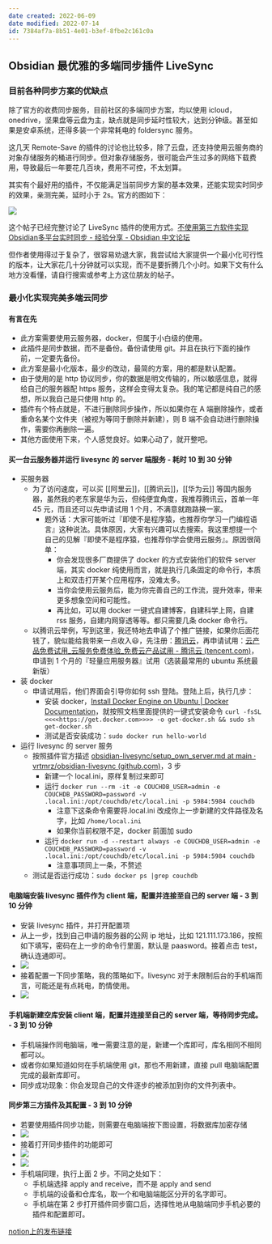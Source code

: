 ```yaml
---
date created: 2022-06-09
date modified: 2022-07-14
id: 7384af7a-8b51-4e01-b3ef-8fbe2c161c0a
---
```


## Obsidian 最优雅的多端同步插件 LiveSync

### 目前各种同步方案的优缺点

除了官方的收费同步服务，目前社区的多端同步方案，均以使用 icloud，onedrive，坚果盘等云盘为主，缺点就是同步延时性较大，达到分钟级。甚至如果是安卓系统，还得多装一个非常耗电的 foldersync 服务。

这几天 Remote-Save 的插件的讨论也比较多，除了云盘，还支持使用云服务商的对象存储服务的桶进行同步。但对象存储服务，很可能会产生过多的网络下载费用，导致最后一年要花几百块，费用不可控，不太划算。

其实有个最好用的插件，不仅能满足当前同步方案的基本效果，还能实现实时同步的效果，亲测完美，延时小于 2s。官方的图如下：

![](https://img.oldwinter.top/livesync_image_1.gif)

这个帖子已经完整讨论了 LiveSync 插件的使用方式。[不使用第三方软件实现Obsidian多平台实时同步 - 经验分享 - Obsidian 中文论坛](https://forum-zh.obsidian.md/t/topic/2811)

但作者使用得过于复杂了，很容易劝退大家，我尝试给大家提供一个最小化可行性的版本，让大家花几十分钟就可以实现，而不是要折腾几个小时。如果下文有什么地方没看懂，请自行搜索或参考上方这位朋友的帖子。

### 最小化实现完美多端云同步

#### 有言在先

- 此方案需要使用云服务器，docker，但属于小白级的使用。
- 此插件是同步数据，而不是备份。备份请使用 git。并且在执行下面的操作前，一定要先备份。
- 此方案是最小化版本，最少的改动，最简的方案，用的都是默认配置。
- 由于使用的是 http 协议同步，你的数据是明文传输的，所以敏感信息，就得给自己的服务器配 https 服务，这样会变得太复杂。我的笔记都是纯自己的感想，所以我自己是只使用 http 的。
- 插件有个特点就是，不进行删除同步操作，所以如果你在 A 端删除操作，或者重命名某个文件夹（被视为等同于删除并新建），则 B 端不会自动进行删除操作，需要你再删除一遍。
- 其他方面使用下来，个人感觉良好。如果心动了，就开整吧。

#### 买一台云服务器并运行 livesync 的 server 端服务 - 耗时 10 到 30 分钟

- 买服务器
	- 为了访问速度，可以买 [[阿里云]]，[[腾讯云]]，[[华为云]] 等国内服务器，虽然我的老东家是华为云，但纯便宜角度，我推荐腾讯云，首单一年 45 元，而且还可以先申请试用 1 个月，不满意就跑路换一家。
		- 题外话：大家可能听过『即使不是程序猿，也推荐你学习一门编程语言』这种说法。具体原因，大家有兴趣可以去搜索。我这里想提一个自己的见解『即使不是程序猿，也推荐你学会使用云服务』。原因很简单：
			- 你会发现很多厂商提供了 docker 的方式安装他们的软件 server 端，其实 docker 纯使用而言，就是执行几条固定的命令行，本质上和双击打开某个应用程序，没难太多。
			- 当你会使用云服务后，能为你完善自己的工作流，提升效率，带来更多想象空间和可能性。
			- 再比如，可以用 docker 一键式自建博客，自建科学上网，自建 rss 服务，自建内网穿透等等。都只需要几条 docker 命令行。
	- 以腾讯云举例，写到这里，我还特地去申请了个推广链接，如果你后面花钱了，貌似能给我带来一点收入😃，先注册：[腾讯云](https://curl.qcloud.com/3ulU59pY)，再申请试用：[云产品免费试用_云服务免费体验_免费云产品试用 - 腾讯云 (tencent.com)](https://cloud.tencent.com/act/free?from=15048)，申请到 1 个月的『轻量应用服务器』试用（选装最常用的 ubuntu 系统最新版）
- 装 docker
	- 申请试用后，他们界面会引导你如何 ssh 登陆。登陆上后，执行几步：
		- 安装 docker，[Install Docker Engine on Ubuntu | Docker Documentation](https://docs.docker.com/engine/install/ubuntu/)，就按照文档里面提供的一键式安装命令 `curl -fsSL <<<<https://get.docker.com>>>> -o get-docker.sh && sudo sh get-docker.sh`
		- 测试是否安装成功：`sudo docker run hello-world`
- 运行 livesync 的 server 服务
	- 按照插件官方描述 [obsidian-livesync/setup_own_server.md at main · vrtmrz/obsidian-livesync (github.com)](https://github.com/vrtmrz/obsidian-livesync/blob/main/docs/setup_own_server.md)，3 步
		- 新建一个 local.ini，原样复制过来即可
		- 运行 `docker run --rm -it -e COUCHDB_USER=admin -e COUCHDB_PASSWORD=password -v .local.ini:/opt/couchdb/etc/local.ini -p 5984:5984 couchdb`
			- 注意下这条命令需要将.local.ini 改成你上一步新建的文件路径及名字，比如 `/home/local.ini`
			- 如果你当前权限不足，docker 前面加 sudo
		- 运行 `docker run -d --restart always -e COUCHDB_USER=admin -e COUCHDB_PASSWORD=password -v .local.ini:/opt/couchdb/etc/local.ini -p 5984:5984 couchdb`
			- 注意事项同上一条，不赘述
	- 测试是否运行成功：`sudo docker ps |grep couchdb`

#### 电脑端安装 livesync 插件作为 client 端，配置并连接至自己的 server 端 - 3 到 10 分钟

- 安装 livesync 插件，并打开配置项
- 从上一步，找到自己申请的服务器的公网 ip 地址，比如 121.111.173.186，按照如下填写，密码在上一步的命令行里面，默认是 paasword。接着点击 test，确认连通即可。
- ![](https://img.oldwinter.top/livesync_image_2.png)
- 接着配置一下同步策略，我的策略如下。livesync 对于未限制后台的手机端而言，可能还是有点耗电，酌情使用。
- ![](https://img.oldwinter.top/livesync_image_3.png)

#### 手机端新建空库安装 client 端，配置并连接至自己的 server 端，等待同步完成。 - 3 到 10 分钟

- 手机端操作同电脑端，唯一需要注意的是，新建一个库即可，库名相同不相同都可以。
- 或者你如果知道如何在手机端使用 git，那也不用新建，直接 pull 电脑端配置完成的最新库即可。
- 同步成功现象：你会发现自己的文件逐步的被添加到你的文件列表中。

#### 同步第三方插件及其配置 - 3 到 10 分钟

- 若要使用插件同步功能，则需要在电脑端按下图设置，将数据库加密存储
- ![](https://img.oldwinter.top/livesync_image_4.png)
- 接着打开同步插件的功能即可
- ![](https://img.oldwinter.top/Extras/Media/202204041617016.png)
- ![](https://img.oldwinter.top/Extras/Media/202204041638512.png)
- 手机端同理，执行上面 2 步。不同之处如下：
	- 手机端选择 apply and receive，而不是 apply and send
	- 手机端的设备和仓库名，取一个和电脑端能区分开的名字即可。
	- 手机端在第 2 步打开插件同步窗口后，选择性地从电脑端同步手机必要的插件和配置即可。

[notion上的发布链接](https://oldwinter.notion.site/Obsidian-LiveSync-5ec825bd678f4f42ac9d19f52a4acef5)
